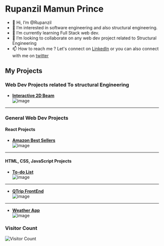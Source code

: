 # Rupanzil Mamun Prince
- 👋 Hi, I’m @Rupanzil
- 👀 I’m interested in software engineering and also structural engineering.
- 🌱 I’m currently learning Full Stack web dev.
- 💞️ I’m looking to collaborate on any web dev project related to Structural Engineering
- 📫 How to reach me ? Let's connect on [LinkedIn](https://www.linkedin.com/in/rupanzil-mamun-prince/) or you can also connect with me on [twitter](https://twitter.com/structuralCoder)

## My Projects
### Web Dev Projects related To structural Engineering
- **[Interactive 2D Beam](https://rupanzil.github.io/interactive-beam/)** <br>
![image](https://github.com/user-attachments/assets/843df2ce-f1dc-4645-9d16-f0bc373a23fd)
---
### General Web Dev Projects
#### React Projects
- **[Amazon Best Sellers](https://react-amazon-sellers.netlify.app/)** <br>
![image](https://github.com/user-attachments/assets/f179712a-dd05-48bf-bc2b-3765d0221894)
---
#### HTML, CSS, JavaScript Projects
-  **[To-do List](https://rupanzil.github.io/to-do-app/)** <br>
![image](https://github.com/user-attachments/assets/cd81215c-1e8f-43dc-a864-ab69c49a4b2d)
---
- **[QTrip FrontEnd](https://rupanzilmamunprince-me-qtripstatic.vercel.app/)** <br>
![image](https://github.com/user-attachments/assets/cd64573b-6e00-4017-a3c6-219721284c9b)
---
- **[Weather App](https://rupanzil.github.io/weather-app/)** <br>
![image](https://github.com/user-attachments/assets/50386485-16a6-4ffc-b96d-cd00ef48364b)



### Visitor Count
![Visitor Count](https://profile-counter.glitch.me/Rupanzil/count.svg)
<!---
Rupanzil/Rupanzil is a ✨ special ✨ repository because its `README.md` (this file) appears on your GitHub profile.
You can click the Preview link to take a look at your changes.
--->

